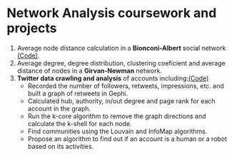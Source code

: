 # Network Analysis coursework and projects


1. Average node distance calculation in a **Bionconi-Albert** social network [(Code)](https://github.com/ahmadianme/projects/tree/master/social-media-analysis/average-distance-bionconi-albert).
2. Average degree, degree distribution, clustering coeficient and average distance of nodes in a **Girvan-Newman** network.
3. **Twitter data crawling and analysis** of accounts including:[(Code)](https://github.com/ahmadianme/projects/tree/master/social-media-analysis/twitter)
   * Recorded the number of followers, retweets, impressions, etc. and built a graph of retweets in Gephi.
   * Calculated hub, authority, in/out degree and page rank for each account in the graph.
   * Run the k-core algorithm to remove the graph directions and calculate the k-shell for each node.
   * Find communities using the Louvain and InfoMap algorithms.
   * Propose an algorithm to find out if an account is a human or a robot based on its activities.
